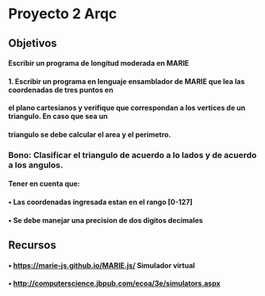 # Proyecto 2 Arqc

## Objetivos

#### Escribir un programa de longitud moderada en MARIE

#### 1. Escribir un programa en lenguaje ensamblador de MARIE que lea las coordenadas de tres puntos en
####    el plano cartesianos y verifique que correspondan a los vertices de un triangulo. En caso que sea un
####    triangulo se debe calcular el area y el perimetro.

### Bono: Clasificar el triangulo de acuerdo a lo lados y de acuerdo a los angulos.

#### Tener en cuenta que:

#### • Las coordenadas ingresada estan en el rango [0-127]

#### • Se debe manejar una precision de dos digitos decimales

## Recursos
#### • https://marie-js.github.io/MARIE.js/ Simulador virtual
#### • http://computerscience.jbpub.com/ecoa/3e/simulators.aspx

